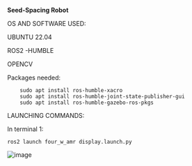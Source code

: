 **Seed-Spacing Robot**

OS AND SOFTWARE USED:

UBUNTU 22.04

ROS2 -HUMBLE

OPENCV
            
Packages needed:
        
        sudo apt install ros-humble-xacro
        sudo apt install ros-humble-joint-state-publisher-gui
        sudo apt install ros-humble-gazebo-ros-pkgs

LAUNCHING COMMANDS:

In terminal 1:
                        
    ros2 launch four_w_amr display.launch.py  

![image](https://github.com/user-attachments/assets/d5583ebd-7960-4f23-9d19-04c22abc5081)


